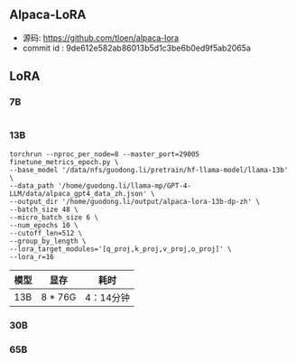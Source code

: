 
## Alpaca-LoRA

- 源码: https://github.com/tloen/alpaca-lora
- commit id : 9de612e582ab86013b5d1c3be6b0ed9f5ab2065a





## LoRA


### 7B
```

```


### 13B

```
torchrun --nproc_per_node=8 --master_port=29005 finetune_metrics_epoch.py \
--base_model '/data/nfs/guodong.li/pretrain/hf-llama-model/llama-13b' \
--data_path '/home/guodong.li/llama-mp/GPT-4-LLM/data/alpaca_gpt4_data_zh.json' \
--output_dir '/home/guodong.li/output/alpaca-lora-13b-dp-zh' \
--batch_size 48 \
--micro_batch_size 6 \
--num_epochs 10 \
--cutoff_len=512 \
--group_by_length \
--lora_target_modules='[q_proj,k_proj,v_proj,o_proj]' \
--lora_r=16
```

| 模型 | 显存 | 耗时 |
| --- | --- | --- |
| 13B | 8 * 76G |  4：14分钟|


### 30B



### 65B










